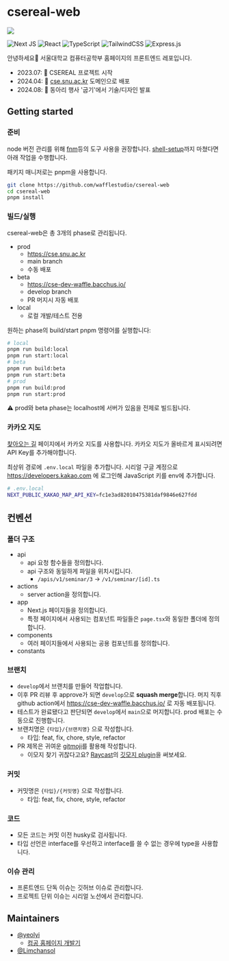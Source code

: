 # csereal-web

![](https://github.com/user-attachments/assets/39a28dbf-8ce8-4c3c-9222-abdddd22b934)

![Next JS](https://img.shields.io/badge/Next-black?style=for-the-badge&logo=next.js&logoColor=white) ![React](https://img.shields.io/badge/react-%2320232a.svg?style=for-the-badge&logo=react&logoColor=%2361DAFB) ![TypeScript](https://img.shields.io/badge/typescript-%23007ACC.svg?style=for-the-badge&logo=typescript&logoColor=white) ![TailwindCSS](https://img.shields.io/badge/tailwindcss-%2338B2AC.svg?style=for-the-badge&logo=tailwind-css&logoColor=white) ![Express.js](https://img.shields.io/badge/express.js-%23404d59.svg?style=for-the-badge&logo=express&logoColor=%2361DAFB)

안녕하세요👋 서울대학교 컴퓨터공학부 홈페이지의 프론트엔드 레포입니다.

- 2023.07: 🎉 CSEREAL 프로젝트 시작
- 2024.04: 🚀 [cse.snu.ac.kr](https://cse.snu.ac.kr) 도메인으로 배포
- 2024.08: 🧇 동아리 행사 '굽기'에서 기술/디자인 발표

## Getting started

### 준비

node 버전 관리를 위해 [fnm](https://github.com/Schniz/fnm)등의 도구 사용을 권장합니다. [shell-setup](https://github.com/Schniz/fnm?tab=readme-ov-file#shell-setup)까지 마쳤다면 아래 작업을 수행합니다.

패키지 매니저로는 pnpm을 사용합니다.

```sh
git clone https://github.com/wafflestudio/csereal-web
cd csereal-web
pnpm install
```

### 빌드/실행

csereal-web은 총 3개의 phase로 관리됩니다.

- prod
  - https://cse.snu.ac.kr
  - main branch
  - 수동 배포
- beta
  - https://cse-dev-waffle.bacchus.io/
  - develop branch
  - PR 머지시 자동 배포
- local
  - 로컬 개발/테스트 전용

원하는 phase의 build/start pnpm 명령어를 실행합니다:

```sh
# local
pnpm run build:local
pnpm run start:local
# beta
pnpm run build:beta
pnpm run start:beta
# prod
pnpm run build:prod
pnpm run start:prod
```

⚠️ prod와 beta phase는 localhost에 서버가 있음을 전제로 빌드됩니다.

### 카카오 지도

[찾아오는 길](https://cse.snu.ac.kr/about/directions) 페이지에서 카카오 지도를 사용합니다. 카카오 지도가 올바르게 표시되려면 API Key를 추가해야합니다.

최상위 경로에 `.env.local` 파일을 추가합니다. 시리얼 구글 계정으로 https://developers.kakao.com 에 로그인해 JavaScript 키를 env에 추가합니다.

```sh
# .env.local
NEXT_PUBLIC_KAKAO_MAP_API_KEY=fc1e3ad82010475381daf9846e627fdd
```

## 컨벤션

### 폴더 구조

- api
  - api 요청 함수들을 정의합니다.
  - api 구조와 동일하게 파일을 위치시킵니다.
    - `/apis/v1/seminar/3` -> `/v1/seminar/[id].ts`
- actions
  - server action을 정의합니다.
- app
  - Next.js 페이지들을 정의합니다.
  - 특정 페이지에서 사용되는 컴포넌트 파일들은 `page.tsx`와 동일한 폴더에 정의합니다.
- components
  - 여러 페이지들에서 사용되는 공용 컴포넌트를 정의합니다.
- constants

### 브랜치

- `develop`에서 브랜치를 만들어 작업합니다.
- 이후 PR 리뷰 후 approve가 되면 `develop`으로 **squash merge**합니다. 머지 직후 github action에서 https://cse-dev-waffle.bacchus.io/ 로 자동 배포됩니다.
- 테스트가 완료됐다고 판단되면 `develop`에서 `main`으로 머지합니다. prod 배포는 수동으로 진행합니다.
- 브랜치명은 `{타입}/{브랜치명}` 으로 작성합니다.
  - 타입: feat, fix, chore, style, refactor
- PR 제목은 귀여운 [gitmoji](https://gitmoji.dev/)를 활용해 작성합니다.
  - 이모지 찾기 귀찮다고요? [Raycast](https://www.raycast.com/)의 [깃모지 plugin](https://www.raycast.com/ricoberger/gitmoji)을 써보세요.

### 커밋

- 커밋명은 `{타입}/{커밋명}` 으로 작성합니다.
  - 타입: feat, fix, chore, style, refactor

### 코드

- 모든 코드는 커밋 이전 husky로 검사됩니다.
- 타입 선언은 interface를 우선하고 interface를 쓸 수 없는 경우에 type을 사용합니다.

### 이슈 관리

- 프론트엔드 단독 이슈는 깃허브 이슈로 관리합니다.
- 프로젝트 단위 이슈는 시리얼 노션에서 관리합니다.

## Maintainers

- [@yeolyi](https://github.com/yeolyi)
  - [컴공 홈페이지 개발기](https://www.instagram.com/p/C6hJ8UlyVQS)
- [@Limchansol](https://github.com/limchansol)
